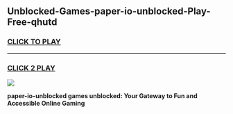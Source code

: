 
## Unblocked-Games-paper-io-unblocked-Play-Free-qhutd
<h3>
<a href="https://premium76.site?title=paper-io-unblocked&ref=10A">CLICK TO PLAY</a></h3>
<hr>

<h3>
<a href="https://premium76.site?title=paper-io-unblocked&ref=10A">CLICK 2 PLAY</a>
  
</h3>

<a href="https://premium76.site?title=paper-io-unblocked&ref=10A"><img src="https://clearcache.store/games.png"></a>


**paper-io-unblocked games unblocked: Your Gateway to Fun and Accessible Online Gaming**
